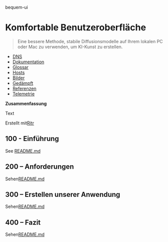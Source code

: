 bequem-ui

# Komfortable Benutzeroberfläche

> Eine bessere Methode, stabile Diffusionsmodelle auf Ihrem lokalen PC oder Mac zu verwenden, um KI-Kunst zu erstellen.

-   [DNS](./DNS.md)
-   [Dokumentation](./DOCUMENTATION.md)
-   [Glossar](./GLOSSARY.md)
-   [Hosts](./HOSTS.md)
-   [Bilder](./IMAGES.md)
-   [Gedämpft](./PODMAN.md)
-   [Referenzen](./REFERENCES.md)
-   [Telemetrie](./TELEMETRY.md)

**Zusammenfassung**

Text

Erstellt mit[Ritr](https://app.rytr.me)

## 100 - Einführung

See [README.md](./100/README.md)

## 200 – Anforderungen

Sehen[README.md](./200/README.md)

## 300 – Erstellen unserer Anwendung

Sehen[README.md](./300/README.md)

## 400 – Fazit

Sehen[README.md](./400/README.md)
